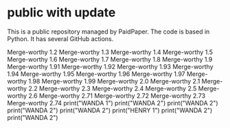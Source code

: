 # public with update

This is a public repository managed by PaidPaper. The code is based in Python. It has several GitHub actions.

Merge-worthy 1.2
Merge-worthy 1.3
Merge-worthy 1.4
Merge-worthy 1.5
Merge-worthy 1.6
Merge-worthy 1.7
Merge-worthy 1.8
Merge-worthy 1.9
Merge-worthy 1.91
Merge-worthy 1.92
Merge-worthy 1.93
Merge-worthy 1.94
Merge-worthy 1.95
Merge-worthy 1.96
Merge-worthy 1.97
Merge-worthy 1.98
Merge-worthy 1.99
Merge-worthy 2.0
Merge-worthy 2.1
Merge-worthy 2.2
Merge-worthy 2.3
Merge-worthy 2.4
Merge-worthy 2.5
Merge-worthy 2.6
Merge-worthy 2.71
Merge-worthy 2.72
Merge-worthy 2.73
Merge-worthy 2.74
print("WANDA 1") 
print("WANDA 2") 
print("WANDA 2") 
print("WANDA 2") 
print("WANDA 2") 
print("HENRY 1") 
print("WANDA 2") 
print("WANDA 2") 
